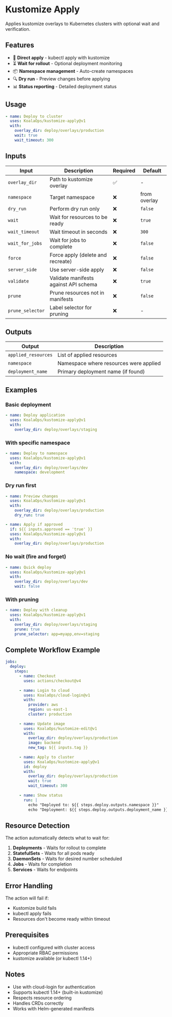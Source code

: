 # Kustomize Apply

Applies kustomize overlays to Kubernetes clusters with optional wait and verification.

## Features

- 🚀 **Direct apply** - kubectl apply with kustomize
- ⏳ **Wait for rollout** - Optional deployment monitoring
- 📦 **Namespace management** - Auto-create namespaces
- 🔍 **Dry run** - Preview changes before applying
- 📊 **Status reporting** - Detailed deployment status

## Usage

```yaml
- name: Deploy to cluster
  uses: KoalaOps/kustomize-apply@v1
  with:
    overlay_dir: deploy/overlays/production
    wait: true
    wait_timeout: 300
```

## Inputs

| Input | Description | Required | Default |
|-------|-------------|----------|---------|
| `overlay_dir` | Path to kustomize overlay | ✅ | - |
| `namespace` | Target namespace | ❌ | from overlay |
| `dry_run` | Perform dry run only | ❌ | `false` |
| `wait` | Wait for resources to be ready | ❌ | `true` |
| `wait_timeout` | Wait timeout in seconds | ❌ | `300` |
| `wait_for_jobs` | Wait for jobs to complete | ❌ | `false` |
| `force` | Force apply (delete and recreate) | ❌ | `false` |
| `server_side` | Use server-side apply | ❌ | `false` |
| `validate` | Validate manifests against API schema | ❌ | `true` |
| `prune` | Prune resources not in manifests | ❌ | `false` |
| `prune_selector` | Label selector for pruning | ❌ | - |

## Outputs

| Output | Description |
|--------|-------------|
| `applied_resources` | List of applied resources |
| `namespace` | Namespace where resources were applied |
| `deployment_name` | Primary deployment name (if found) |

## Examples

### Basic deployment
```yaml
- name: Deploy application
  uses: KoalaOps/kustomize-apply@v1
  with:
    overlay_dir: deploy/overlays/staging
```

### With specific namespace
```yaml
- name: Deploy to namespace
  uses: KoalaOps/kustomize-apply@v1
  with:
    overlay_dir: deploy/overlays/dev
    namespace: development
```

### Dry run first
```yaml
- name: Preview changes
  uses: KoalaOps/kustomize-apply@v1
  with:
    overlay_dir: deploy/overlays/production
    dry_run: true

- name: Apply if approved
  if: ${{ inputs.approved == 'true' }}
  uses: KoalaOps/kustomize-apply@v1
  with:
    overlay_dir: deploy/overlays/production
```

### No wait (fire and forget)
```yaml
- name: Quick deploy
  uses: KoalaOps/kustomize-apply@v1
  with:
    overlay_dir: deploy/overlays/dev
    wait: false
```


### With pruning
```yaml
- name: Deploy with cleanup
  uses: KoalaOps/kustomize-apply@v1
  with:
    overlay_dir: deploy/overlays/staging
    prune: true
    prune_selector: app=myapp,env=staging
```

## Complete Workflow Example

```yaml
jobs:
  deploy:
    steps:
      - name: Checkout
        uses: actions/checkout@v4
      
      - name: Login to cloud
        uses: KoalaOps/cloud-login@v1
        with:
          provider: aws
          region: us-east-1
          cluster: production
      
      - name: Update image
        uses: KoalaOps/kustomize-edit@v1
        with:
          overlay_dir: deploy/overlays/production
          image: backend
          new_tag: ${{ inputs.tag }}
      
      - name: Apply to cluster
        uses: KoalaOps/kustomize-apply@v1
        id: deploy
        with:
          overlay_dir: deploy/overlays/production
          wait: true
          wait_timeout: 300
      
      - name: Show status
        run: |
          echo "Deployed to: ${{ steps.deploy.outputs.namespace }}"
          echo "Deployment: ${{ steps.deploy.outputs.deployment_name }}"
```

## Resource Detection

The action automatically detects what to wait for:

1. **Deployments** - Waits for rollout to complete
2. **StatefulSets** - Waits for all pods ready
3. **DaemonSets** - Waits for desired number scheduled
4. **Jobs** - Waits for completion
5. **Services** - Waits for endpoints

## Error Handling

The action will fail if:
- Kustomize build fails
- kubectl apply fails
- Resources don't become ready within timeout

## Prerequisites

- kubectl configured with cluster access
- Appropriate RBAC permissions
- kustomize available (or kubectl 1.14+)

## Notes

- Use with cloud-login for authentication
- Supports kubectl 1.14+ (built-in kustomize)
- Respects resource ordering
- Handles CRDs correctly
- Works with Helm-generated manifests